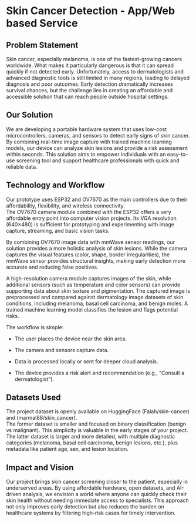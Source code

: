 # Skin Cancer Detection - App/Web based Service

## Problem Statement

Skin cancer, especially melanoma, is one of the fastest-growing cancers worldwide. What makes it particularly dangerous is that it can spread quickly if not detected early. Unfortunately, access to dermatologists and advanced diagnostic tools is still limited in many regions, leading to delayed diagnosis and poor outcomes. Early detection dramatically increases survival chances, but the challenge lies in creating an affordable and accessible solution that can reach people outside hospital settings.

## Our Solution

We are developing a portable hardware system that uses low-cost microcontrollers, cameras, and sensors to detect early signs of skin cancer. By combining real-time image capture with trained machine learning models, our device can analyze skin lesions and provide a risk assessment within seconds. This solution aims to empower individuals with an easy-to-use screening tool and support healthcare professionals with quick and reliable data.

## Technology and Workflow

Our prototype uses ESP32 and OV7670 as the main controllers due to their affordability, flexibility, and wireless connectivity.  
The OV7670 camera module combined with the ESP32 offers a very affordable entry point into computer vision projects. Its VGA resolution (640×480) is sufficient for prototyping and experimenting with image capture, streaming, and basic vision tasks.  
  
By combining OV7670 image data with mmWave sensor readings, our solution provides a more holistic analysis of skin lesions. While the camera captures the visual features (color, shape, border irregularities), the mmWave sensor provides structural insights, making early detection more accurate and reducing false positives.
  
A high-resolution camera module captures images of the skin, while additional sensors (such as temperature and color sensors) can provide supporting data about skin texture and pigmentation. The captured image is preprocessed and compared against dermatology image datasets of skin conditions, including melanoma, basal cell carcinoma, and benign moles. A trained machine learning model classifies the lesion and flags potential risks.

The workflow is simple:

- The user places the device near the skin area.

- The camera and sensors capture data.

- Data is processed locally or sent for deeper cloud analysis.

- The device provides a risk alert and recommendation (e.g., “Consult a dermatologist”).

## Datasets Used
The project dataset is openly available on HuggingFace (Falah/skin-cancer) and (marmal88/skin_cancer).  
The former dataset is smaller and focused on binary classification (benign vs malignant). This simplicity is valuable in the early stages of your project.  
The latter dataset is larger and more detailed, with multiple diagnostic categories (melanoma, basal cell carcinoma, benign lesions, etc.), plus metadata like patient age, sex, and lesion location.

## Impact and Vision

Our project brings skin cancer screening closer to the patient, especially in underserved areas. By using affordable hardware, open datasets, and AI-driven analysis, we envision a world where anyone can quickly check their skin health without needing immediate access to specialists. This approach not only improves early detection but also reduces the burden on healthcare systems by filtering high-risk cases for timely intervention.
